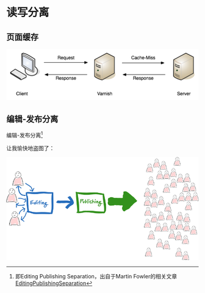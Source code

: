 读写分离
===

页面缓存
---

![HTTP Cache](./images/httpcachemiss.png)

编辑-发布分离
---

编辑-发布分离[^EditingPublishingSeparation]

让我愉快地盗图了：

![编辑-发布分离](./images/edit-pub.png)



[^EditingPublishingSeparation]: 即Editing Publishing Separation，出自于Martin Fowler的相关文章 [EditingPublishingSeparation](http://martinfowler.com/bliki/EditingPublishingSeparation.html)
